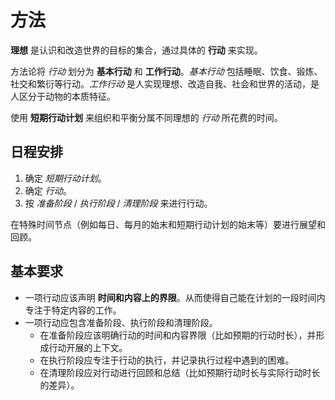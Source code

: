 # 方法

**理想** 是认识和改造世界的目标的集合，通过具体的 **行动** 来实现。

方法论将 *行动* 划分为 **基本行动** 和 **工作行动**。*基本行动* 包括睡眠、饮食、锻炼、社交和繁衍等行动。*工作行动* 是人实现理想、改造自我、社会和世界的活动，是人区分于动物的本质特征。

使用 **短期行动计划** 来组织和平衡分属不同理想的 *行动* 所花费的时间。

## 日程安排

1. 确定 *短期行动计划*。
2. 确定 *行动*。
3. 按 *准备阶段* / *执行阶段* / *清理阶段* 来进行行动。

在特殊时间节点（例如每日、每月的始末和短期行动计划的始末等）要进行展望和回顾。

## 基本要求

- 一项行动应该声明 **时间和内容上的界限**。从而使得自己能在计划的一段时间内专注于特定内容的工作。
- 一项行动应包含准备阶段、执行阶段和清理阶段。
  - 在准备阶段应该明确行动的时间和内容界限（比如预期的行动时长），并形成行动开展的上下文。
  - 在执行阶段应专注于行动的执行，并记录执行过程中遇到的困难。
  - 在清理阶段应对行动进行回顾和总结（比如预期行动时长与实际行动时长的差异）。
